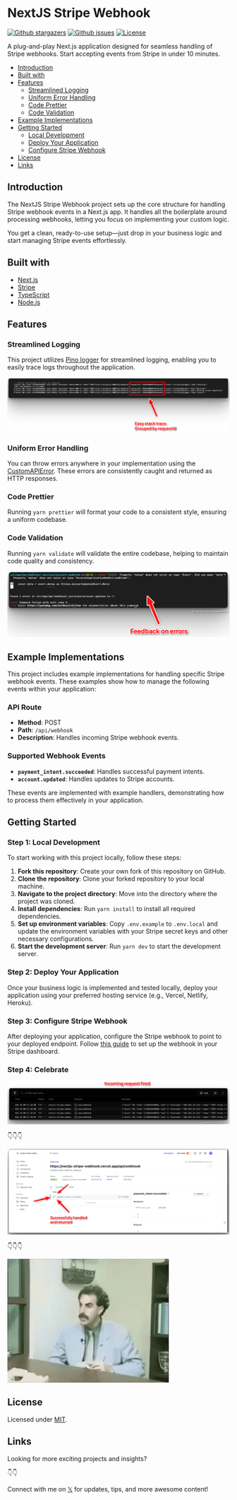 # NextJS Stripe Webhook

<p>
    <a href="https://github.com/renenielsendk/nextjs-stripe-webhook/stargazers"><img src="https://img.shields.io/github/stars/renenielsendk/nextjs-stripe-webhook" alt="Github stargazers"></a>
    <a href="https://github.com/renenielsendk/nextjs-stripe-webhook/issues"><img src="https://img.shields.io/github/issues/renenielsendk/nextjs-stripe-webhook" alt="Github issues"></a>
    <a href="https://github.com/renenielsendk/nextjs-stripe-webhook/blob/main/LICENSE.md"><img src="https://img.shields.io/github/license/renenielsendk/nextjs-stripe-webhook" alt="License"></a>
</p>

A plug-and-play Next.js application designed for seamless handling of Stripe webhooks. Start accepting events from Stripe in under 10 minutes.

- [Introduction](#introduction)
- [Built with](#built-with)
- [Features](#features)
  - [Streamlined Logging](#streamlined-logging)
  - [Uniform Error Handling](#uniform-error-handling)
  - [Code Prettier](#code-prettier)
  - [Code Validation](#code-validation)
- [Example Implementations](#example-implementations)
- [Getting Started](#getting-started)
  - [Local Development](#step-1-local-development)
  - [Deploy Your Application](#step-2-deploy-your-application)
  - [Configure Stripe Webhook](#step-3-configure-stripe-webhook)
- [License](#license)
- [Links](#links)

## Introduction

The NextJS Stripe Webhook project sets up the core structure for handling Stripe webhook events in a Next.js app. It handles all the boilerplate around processing webhooks, letting you focus on implementing your custom logic.

You get a clean, ready-to-use setup—just drop in your business logic and start managing Stripe events effortlessly.

## Built with

- [Next.js](https://nextjs.org/)
- [Stripe](https://stripe.com/)
- [TypeScript](https://www.typescriptlang.org/)
- [Node.js](https://nodejs.org/)

## Features

### Streamlined Logging

This project utilizes [Pino logger](https://github.com/pinojs/pino) for streamlined logging, enabling you to easily trace logs throughout the application.

![Logging](./docs/logging.png)

### Uniform Error Handling

You can throw errors anywhere in your implementation using the [CustomAPIError](https://github.com/renenielsendk/nextjs-stripe-webhook/blob/3f5c97cee5b270d28445dc06940be0744957ee6f/src/_shared/types/api.ts#L6). These errors are consistently caught and returned as HTTP responses.


### Code Prettier

Running `yarn prettier` will format your code to a consistent style, ensuring a uniform codebase.

### Code Validation

Running `yarn validate` will validate the entire codebase, helping to maintain code quality and consistency.

![Validation](./docs/validating.png)

## Example Implementations

This project includes example implementations for handling specific Stripe webhook events. These examples show how to manage the following events within your application:

### API Route

- **Method**: POST
- **Path**: `/api/webhook`
- **Description**: Handles incoming Stripe webhook events.

### Supported Webhook Events

- **`payment_intent.succeeded`**: Handles successful payment intents.
- **`account.updated`**: Handles updates to Stripe accounts.

These events are implemented with example handlers, demonstrating how to process them effectively in your application.

## Getting Started

### Step 1: Local Development

To start working with this project locally, follow these steps:

1. **Fork this repository**: Create your own fork of this repository on GitHub.
2. **Clone the repository**: Clone your forked repository to your local machine.
3. **Navigate to the project directory**: Move into the directory where the project was cloned.
4. **Install dependencies**: Run `yarn install` to install all required dependencies.
5. **Set up environment variables**: Copy `.env.example` to `.env.local` and update the environment variables with your Stripe secret keys and other necessary configurations.
6. **Start the development server**: Run `yarn dev` to start the development server.

### Step 2: Deploy Your Application

Once your business logic is implemented and tested locally, deploy your application using your preferred hosting service (e.g., Vercel, Netlify, Heroku).

### Step 3: Configure Stripe Webhook

After deploying your application, configure the Stripe webhook to point to your deployed endpoint. Follow [this guide](./docs/stripe-dashboard-add-webhook/README.md) to set up the webhook in your Stripe dashboard.

### Step 4: Celebrate

![Success](./docs/success-1.png)

👇👇👇

![Success 2](./docs/success-2.png)

👇👇👇

![Great success](./docs/success-3.gif)

## License

Licensed under [MIT](./LICENSE.md).

## Links

Looking for more exciting projects and insights?

👇👇

Connect with me on [𝕏](https://x.com/renenielsendk) for updates, tips, and more awesome content!
